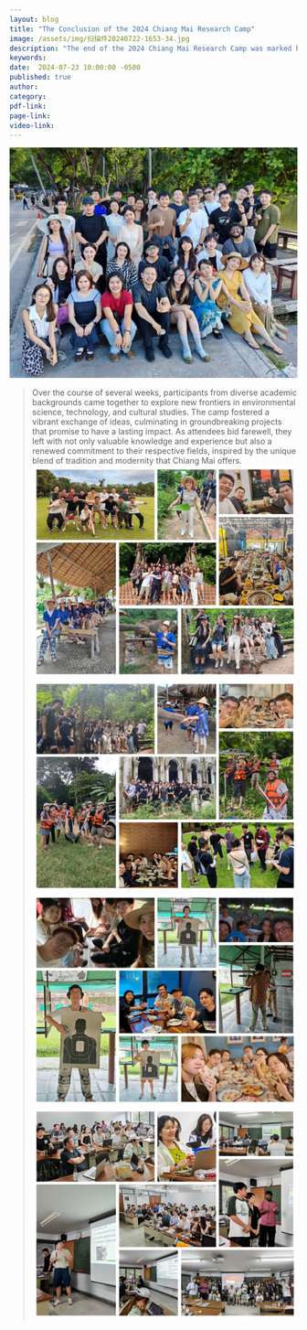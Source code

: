 ```yaml
---
layout: blog
title: "The Conclusion of the 2024 Chiang Mai Research Camp"
image: /assets/img/扫描件20240722-1653-34.jpg
description: "The end of the 2024 Chiang Mai Research Camp was marked by a celebration of innovation and collaboration."
keywords: 
date:  2024-07-23 10:00:00 -0500
published: true
author:
category:
pdf-link:
page-link:
video-link:
---
```


![Chiang Mai Camp Group](/assets/img/扫描件20240722-1653-34.jpg "Chiang Mai Camp Group")
> Over the course of several weeks, participants from diverse academic backgrounds came together to explore new frontiers in environmental science, technology, and cultural studies. The camp fostered a vibrant exchange of ideas, culminating in groundbreaking projects that promise to have a lasting impact. As attendees bid farewell, they left with not only valuable knowledge and experience but also a renewed commitment to their respective fields, inspired by the unique blend of tradition and modernity that Chiang Mai offers.
> ![-](/assets/img/1.jpg "-")
> ![-](/assets/img/2.jpg "-")
> ![-](/assets/img/3.jpg "-")
> ![-](/assets/img/4.jpg "-")
